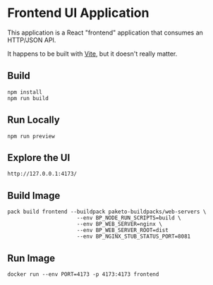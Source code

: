 #   Frontend UI Application

This application is a React "frontend" application that consumes an HTTP/JSON API.

It happens to be built with [Vite](https://vitejs.dev/), but it doesn't really matter.

##  Build

    npm install
    npm run build

##  Run Locally

    npm run preview

##  Explore the UI

    http://127.0.0.1:4173/

##  Build Image

    pack build frontend --buildpack paketo-buildpacks/web-servers \
                          --env BP_NODE_RUN_SCRIPTS=build \
                          --env BP_WEB_SERVER=nginx \
                          --env BP_WEB_SERVER_ROOT=dist
                          --env BP_NGINX_STUB_STATUS_PORT=8081

##  Run Image

    docker run --env PORT=4173 -p 4173:4173 frontend